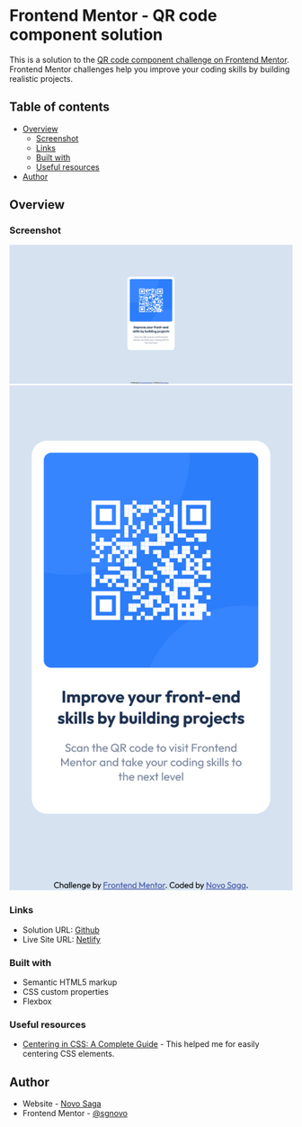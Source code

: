 # Frontend Mentor - QR code component solution

This is a solution to the [QR code component challenge on Frontend Mentor](https://www.frontendmentor.io/challenges/qr-code-component-iux_sIO_H). Frontend Mentor challenges help you improve your coding skills by building realistic projects.

## Table of contents

- [Overview](#overview)
  - [Screenshot](#screenshot)
  - [Links](#links)
  - [Built with](#built-with)
  - [Useful resources](#useful-resources)
- [Author](#author)

## Overview

### Screenshot

![desktop](screenshot/desktop-preview.png)
![mobile](screenshot/mobile-preview.png)

### Links

- Solution URL: [Github](https://your-solution-url.com)
- Live Site URL: [Netlify](https://your-live-site-url.com)

### Built with

- Semantic HTML5 markup
- CSS custom properties
- Flexbox

### Useful resources

- [Centering in CSS: A Complete Guide](https://css-tricks.com/centering-css-complete-guide/) - This helped me for easily centering CSS elements.

## Author

- Website - [Novo Saga](https://github.com/sgnovo)
- Frontend Mentor - [@sgnovo](https://www.frontendmentor.io/profile/sgnovo)
